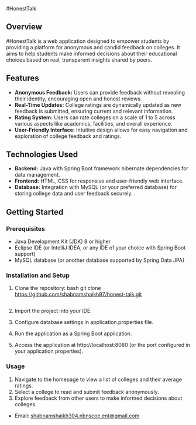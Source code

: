 #HonestTalk

## Overview

#HonestTalk is a web application designed to empower students by providing a platform for anonymous and candid feedback on colleges. It aims to help students make informed decisions about their educational choices based on real, transparent insights shared by peers.

## Features

- **Anonymous Feedback:** Users can provide feedback without revealing their identity, encouraging open and honest reviews.
- **Real-Time Updates:** College ratings are dynamically updated as new feedback is submitted, ensuring current and relevant information.
- **Rating System:** Users can rate colleges on a scale of 1 to 5 across various aspects like academics, facilities, and overall experience.
- **User-Friendly Interface:** Intuitive design allows for easy navigation and exploration of college feedback and ratings.

## Technologies Used

- **Backend:** Java with Spring Boot framework hibernate dependencies for data management.
- **Frontend:** HTML, CSS for responsive and user-friendly web interface.
- **Database:** Integration with MySQL (or your preferred database) for storing college data and user feedback securely.
.

## Getting Started

### Prerequisites

- Java Development Kit (JDK) 8 or higher
- Eclipse IDE (or IntelliJ IDEA, or any IDE of your choice with Spring Boot support)
- MySQL database (or another database supported by Spring Data JPA)

### Installation and Setup

1. Clone the repository:
   bash
   git clone https://github.com/shabnamshaikh97/honest-talk.git
   ```
   
2. Import the project into your IDE.

3. Configure database settings in application.properties file.

4. Run the application as a Spring Boot application.

5. Access the application at http://localhost:8080 (or the port configured in your application properties).

### Usage

1. Navigate to the homepage to view a list of colleges and their average ratings.
2. Select a college to read and submit feedback anonymously.
3. Explore feedback from other users to make informed decisions about colleges.


- Email: shabnamshaikh304.nbnscoe.ent@gmail.com
